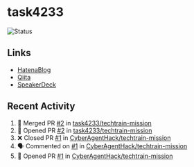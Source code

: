# task4233
![Status](https://github-readme-stats.vercel.app/api?username=task4233&count_private=true&show_icons=true&theme=chartreuse-dark)

## Links
 - [HatenaBlog](https://task4233.hatenablog.com/)
 - [Qiita](https://qiita.com/task4233)
 - [SpeakerDeck](https://speakerdeck.com/task4233)

## Recent Activity
<!--START_SECTION:activity-->
1. 🎉 Merged PR [#2](https://github.com/task4233/techtrain-mission/pull/2) in [task4233/techtrain-mission](https://github.com/task4233/techtrain-mission)
2. 💪 Opened PR [#2](https://github.com/task4233/techtrain-mission/pull/2) in [task4233/techtrain-mission](https://github.com/task4233/techtrain-mission)
3. ❌ Closed PR [#1](https://github.com/CyberAgentHack/techtrain-mission/pull/1) in [CyberAgentHack/techtrain-mission](https://github.com/CyberAgentHack/techtrain-mission)
4. 🗣 Commented on [#1](https://github.com/CyberAgentHack/techtrain-mission/issues/1) in [CyberAgentHack/techtrain-mission](https://github.com/CyberAgentHack/techtrain-mission)
5. 💪 Opened PR [#1](https://github.com/CyberAgentHack/techtrain-mission/pull/1) in [CyberAgentHack/techtrain-mission](https://github.com/CyberAgentHack/techtrain-mission)
<!--END_SECTION:activity-->
